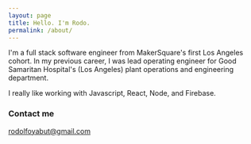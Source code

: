 ```yaml
---
layout: page
title: Hello. I'm Rodo.
permalink: /about/
---
```


I'm a full stack software engineer from MakerSquare's first Los Angeles cohort. In my previous career, I was lead operating engineer for Good Samaritan Hospital's (Los Angeles) plant operations and engineering department.

I really like working with Javascript, React, Node, and Firebase.

### Contact me

[rodolfoyabut@gmail.com](mailto:rodolfoyabut@gmail.com)

